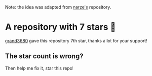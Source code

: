 Note: the idea was adapted from [narze's](https://github.com/narze) repository.

# A repository with 7 stars 🤩

[grand3680](https://github.com/grand3680) gave this repository 7th star, thanks a lot for your support!

## The star count is wrong?

Then help me fix it, star this repo!